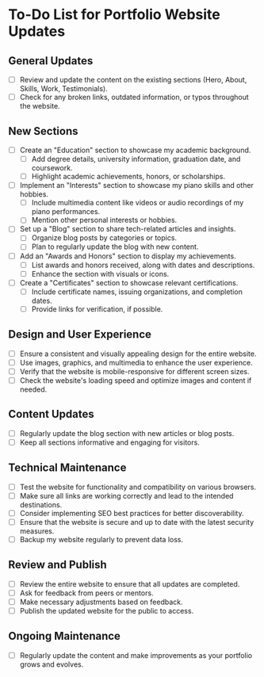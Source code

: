 # To-Do List for Portfolio Website Updates

## General Updates

- [ ] Review and update the content on the existing sections (Hero, About, Skills, Work, Testimonials).
- [ ] Check for any broken links, outdated information, or typos throughout the website.

## New Sections

- [ ] Create an "Education" section to showcase my academic background.
  - [ ] Add degree details, university information, graduation date, and coursework.
  - [ ] Highlight academic achievements, honors, or scholarships.
- [ ] Implement an "Interests" section to showcase my piano skills and other hobbies.
  - [ ] Include multimedia content like videos or audio recordings of my piano performances.
  - [ ] Mention other personal interests or hobbies.
- [ ] Set up a "Blog" section to share tech-related articles and insights.
  - [ ] Organize blog posts by categories or topics.
  - [ ] Plan to regularly update the blog with new content.
- [ ] Add an "Awards and Honors" section to display my achievements.
  - [ ] List awards and honors received, along with dates and descriptions.
  - [ ] Enhance the section with visuals or icons.
- [ ] Create a "Certificates" section to showcase relevant certifications.
  - [ ] Include certificate names, issuing organizations, and completion dates.
  - [ ] Provide links for verification, if possible.

## Design and User Experience

- [ ] Ensure a consistent and visually appealing design for the entire website.
- [ ] Use images, graphics, and multimedia to enhance the user experience.
- [ ] Verify that the website is mobile-responsive for different screen sizes.
- [ ] Check the website's loading speed and optimize images and content if needed.

## Content Updates

- [ ] Regularly update the blog section with new articles or blog posts.
- [ ] Keep all sections informative and engaging for visitors.

## Technical Maintenance

- [ ] Test the website for functionality and compatibility on various browsers.
- [ ] Make sure all links are working correctly and lead to the intended destinations.
- [ ] Consider implementing SEO best practices for better discoverability.
- [ ] Ensure that the website is secure and up to date with the latest security measures.
- [ ] Backup my website regularly to prevent data loss.

## Review and Publish

- [ ] Review the entire website to ensure that all updates are completed.
- [ ] Ask for feedback from peers or mentors.
- [ ] Make necessary adjustments based on feedback.
- [ ] Publish the updated website for the public to access.

## Ongoing Maintenance

- [ ] Regularly update the content and make improvements as your portfolio grows and evolves.
